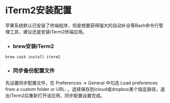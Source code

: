 # iTerm2安装配置

苹果系统默认已安装了终端程序，但是想要获得强大的自动补全等Bash命令行管理工具，建议还是安装iTerm2终端应用。

* ### brew安装iTerm2

```
brew cask install iterm2
```

* ### 同步备份配置文件

先设置同步配置文件，在 Preferences -&gt; General 中勾选 Load preferences from a custom folder or URL: 。选择保存到icloud或dropbox某个指定路径，退出iTerm2后重新打开该应用，同步配置设置完成。


